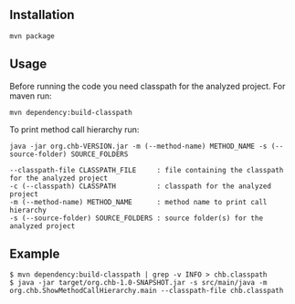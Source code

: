 Installation
------------
	mvn package
	


Usage
-----

Before running the code you need classpath for the analyzed project.
For maven run:

	mvn dependency:build-classpath
	
To print method call hierarchy run:

    java -jar org.chb-VERSION.jar -m (--method-name) METHOD_NAME -s (--source-folder) SOURCE_FOLDERS
    
    --classpath-file CLASSPATH_FILE     : file containing the classpath for the analyzed project
    -c (--classpath) CLASSPATH          : classpath for the analyzed project
    -m (--method-name) METHOD_NAME      : method name to print call hierarchy
    -s (--source-folder) SOURCE_FOLDERS : source folder(s) for the analyzed project
    
Example
-------

	$ mvn dependency:build-classpath | grep -v INFO > chb.classpath
	$ java -jar target/org.chb-1.0-SNAPSHOT.jar -s src/main/java -m org.chb.ShowMethodCallHierarchy.main --classpath-file chb.classpath